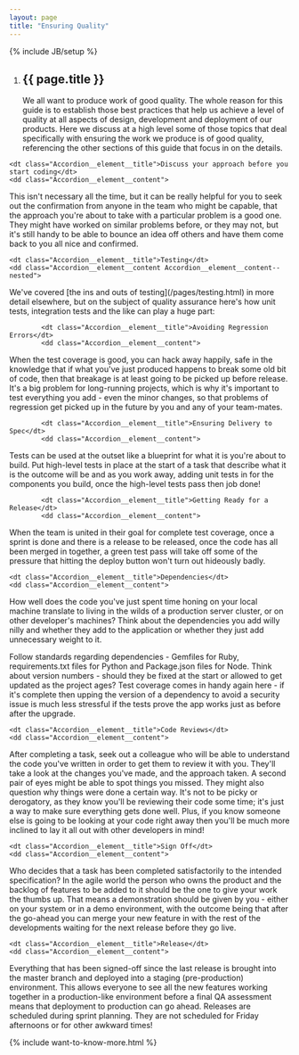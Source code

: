 ```yaml
---
layout: page
title: "Ensuring Quality"
---
```

{% include JB/setup %}

<ol class="Ordered-list--wide">
    <li>
        <div class="Ordered-list--context">
            <div>
                <h2 class="List-item__heading">{{ page.title }}</h2>
<div class="List-item__body" markdown="1">
We all want to produce work of good quality.  The whole reason for this guide is to establish those best practices that help us achieve a level of quality at all aspects of design, development and deployment of our products.  Here we discuss at a high level some of those topics that deal specifically with ensuring the work we produce is of good quality, referencing the other sections of this guide that focus in on the details.
</div>
            </div>
        </div>
    </li>
</ol>

<dl class="Accordion--top">

    <dt class="Accordion__element__title">Discuss your approach before you start coding</dt>
    <dd class="Accordion__element__content">
<div markdown="1">
This isn't necessary all the time, but it can be really helpful for you to seek out the confirmation from anyone in the team who might be capable, that the approach you're about to take with a particular problem is a good one.  They might have worked on similar problems before, or they may not, but it's still handy to be able to bounce an idea off others and have them come back to you all nice and confirmed.
</div>
    </dd>

    <dt class="Accordion__element__title">Testing</dt>
    <dd class="Accordion__element__content Accordion__element__content--nested">
<div markdown="1">
We've covered [the ins and outs of testing](/pages/testing.html) in more detail elsewhere, but on the subject of quality assurance here's how unit tests, integration tests and the like can play a huge part:
</div>
        <dl class="Accordion--nested">

            <dt class="Accordion__element__title">Avoiding Regression Errors</dt>
            <dd class="Accordion__element__content">
<div markdown="1">
When the test coverage is good, you can hack away happily, safe in the knowledge that if what you've just produced happens to break some old bit of code, then that breakage is at least going to be picked up before release.  It's a big problem for long-running projects, which is why it's important to test everything you add - even the minor changes, so that problems of regression get picked up in the future by you and any of your team-mates.
</div>
        <dl class="Accordion--nested">

            <dt class="Accordion__element__title">Ensuring Delivery to Spec</dt>
            <dd class="Accordion__element__content">
<div markdown="1">
Tests can be used at the outset like a blueprint for what it is you're about to build.  Put high-level tests in place at the start of a task that describe what it is the outcome will be and as you work away, adding unit tests in for the components you build, once the high-level tests pass then job done!
</div>
        <dl class="Accordion--nested">

            <dt class="Accordion__element__title">Getting Ready for a Release</dt>
            <dd class="Accordion__element__content">
<div markdown="1">
When the team is united in their goal for complete test coverage, once a sprint is done and there is a release to be released, once the code has all been merged in together, a green test pass will take off some of the pressure that hitting the deploy button won't turn out hideously badly.
</div>
        </dl>
    </dd>

    <dt class="Accordion__element__title">Dependencies</dt>
    <dd class="Accordion__element__content">
<div markdown="1">
How well does the code you've just spent time honing on your local machine translate to living in the wilds of a production server cluster, or on other developer's machines?  Think about the dependencies you add willy nilly and whether they add to the application or whether they just add unnecessary weight to it.

Follow standards regarding dependencies - Gemfiles for Ruby, requirements.txt files for Python and Package.json files for Node.  Think about version numbers - should they be fixed at the start or allowed to get updated as the project ages?  Test coverage comes in handy again here - if it's complete then upping the version of a dependency to avoid a security issue is much less stressful if the tests prove the app works just as before after the upgrade.
</div>
    </dd>

    <dt class="Accordion__element__title">Code Reviews</dt>
    <dd class="Accordion__element__content">
<div markdown="1">
After completing a task, seek out a colleague who will be able to understand the code you've written in order to get them to review it with you.  They'll take a look at the changes you've made, and the approach taken.  A second pair of eyes might be able to spot things you missed.  They might also question why things were done a certain way.  It's not to be picky or derogatory, as they know you'll be reviewing their code some time; it's just a way to make sure everything gets done well.  Plus, if you know someone else is going to be looking at your code right away then you'll be much more inclined to lay it all out with other developers in mind!
</div>
    </dd>

    <dt class="Accordion__element__title">Sign Off</dt>
    <dd class="Accordion__element__content">
<div markdown="1">
Who decides that a task has been completed satisfactorily to the intended specification?  In the agile world the person who owns the product and the backlog of features to be added to it should be the one to give your work the thumbs up.  That means a demonstration should be given by you - either on your system or in a demo environment, with the outcome being that after the go-ahead you can merge your new feature in with the rest of the developments waiting for the next release before they go live.
</div>
    </dd>

    <dt class="Accordion__element__title">Release</dt>
    <dd class="Accordion__element__content">
<div markdown="1">
Everything that has been signed-off since the last release is brought into the master branch and deployed into a staging (pre-production) environment.  This allows everyone to see all the new features working together in a production-like environment before a final QA assessment means that deployment to production can go ahead.  Releases are scheduled during sprint planning.  They are not scheduled for Friday afternoons or for other awkward times!
</div>
    </dd>
</dl>

{% include want-to-know-more.html %}